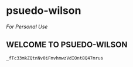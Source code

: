 # psuedo-wilson
*For Personal Use*

## WELCOME TO PSUEDO-WILSON


```_fTc33mkZQtnNv0iFmvhmwzVdIOnt8Q47mrus ```
